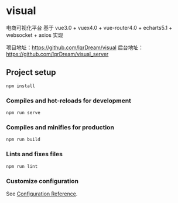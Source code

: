 # visual
电商可视化平台
基于 vue3.0 + vuex4.0 + vue-router4.0 + echarts5.1 + websocket + axios 实现

项目地址：https://github.com/lqrDream/visual
后台地址：https://github.com/lqrDream/visual_server
## Project setup
```
npm install
```

### Compiles and hot-reloads for development
```
npm run serve
```

### Compiles and minifies for production
```
npm run build
```

### Lints and fixes files
```
npm run lint
```

### Customize configuration
See [Configuration Reference](https://cli.vuejs.org/config/).
